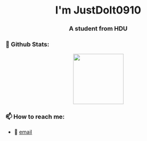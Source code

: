 <h1 align="center">I'm JustDoIt0910</h1>
<h3 align="center">A student from HDU</h3>

### 🌈 Github Stats:
<div align="center"> <img height="137px" src="https://github-readme-stats.vercel.app/api?username=JustDoIt0910&hide_title=true&hide_border=true&show_icons=trueline_height=21&text_color=000&icon_color=000&bg_color=0,ea6161,ffc64d,fffc4d,52fa5a&theme=graywhite" /> </div>

### 📫 How to reach me:
- :email: [email](1396812324@qq.com) 
